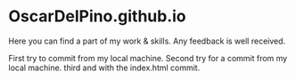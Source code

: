 # OscarDelPino.github.io
Here you can find a part of my work &amp; skills. Any feedback is well received. 

First try to commit from my local machine. Second try for a commit from my local machine. third and with the index.html commit. 

